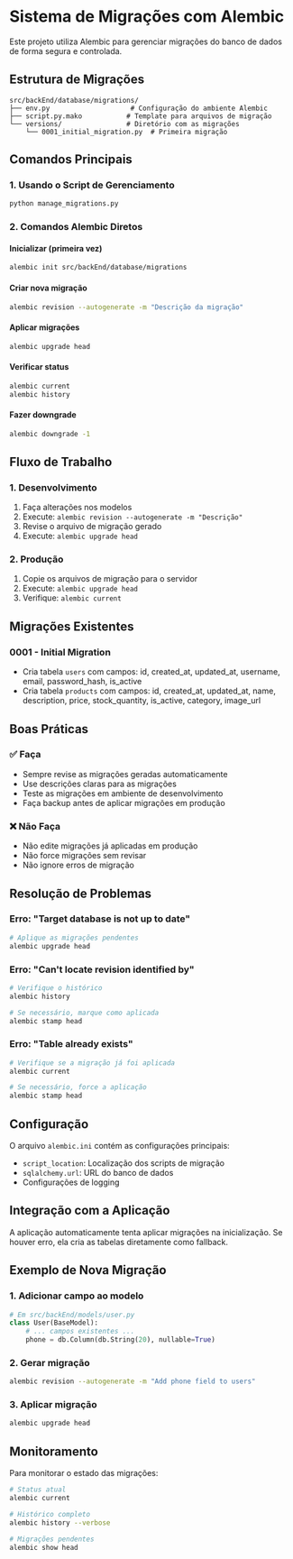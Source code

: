 # Sistema de Migrações com Alembic

Este projeto utiliza Alembic para gerenciar migrações do banco de dados de forma segura e controlada.

## Estrutura de Migrações

```
src/backEnd/database/migrations/
├── env.py                    # Configuração do ambiente Alembic
├── script.py.mako           # Template para arquivos de migração
└── versions/                # Diretório com as migrações
    └── 0001_initial_migration.py  # Primeira migração
```

## Comandos Principais

### 1. **Usando o Script de Gerenciamento**
```bash
python manage_migrations.py
```

### 2. **Comandos Alembic Diretos**

#### Inicializar (primeira vez)
```bash
alembic init src/backEnd/database/migrations
```

#### Criar nova migração
```bash
alembic revision --autogenerate -m "Descrição da migração"
```

#### Aplicar migrações
```bash
alembic upgrade head
```

#### Verificar status
```bash
alembic current
alembic history
```

#### Fazer downgrade
```bash
alembic downgrade -1
```

## Fluxo de Trabalho

### 1. **Desenvolvimento**
1. Faça alterações nos modelos
2. Execute: `alembic revision --autogenerate -m "Descrição"`
3. Revise o arquivo de migração gerado
4. Execute: `alembic upgrade head`

### 2. **Produção**
1. Copie os arquivos de migração para o servidor
2. Execute: `alembic upgrade head`
3. Verifique: `alembic current`

## Migrações Existentes

### **0001 - Initial Migration**
- Cria tabela `users` com campos: id, created_at, updated_at, username, email, password_hash, is_active
- Cria tabela `products` com campos: id, created_at, updated_at, name, description, price, stock_quantity, is_active, category, image_url

## Boas Práticas

### ✅ **Faça**
- Sempre revise as migrações geradas automaticamente
- Use descrições claras para as migrações
- Teste as migrações em ambiente de desenvolvimento
- Faça backup antes de aplicar migrações em produção

### ❌ **Não Faça**
- Não edite migrações já aplicadas em produção
- Não force migrações sem revisar
- Não ignore erros de migração

## Resolução de Problemas

### Erro: "Target database is not up to date"
```bash
# Aplique as migrações pendentes
alembic upgrade head
```

### Erro: "Can't locate revision identified by"
```bash
# Verifique o histórico
alembic history

# Se necessário, marque como aplicada
alembic stamp head
```

### Erro: "Table already exists"
```bash
# Verifique se a migração já foi aplicada
alembic current

# Se necessário, force a aplicação
alembic stamp head
```

## Configuração

O arquivo `alembic.ini` contém as configurações principais:
- `script_location`: Localização dos scripts de migração
- `sqlalchemy.url`: URL do banco de dados
- Configurações de logging

## Integração com a Aplicação

A aplicação automaticamente tenta aplicar migrações na inicialização. Se houver erro, ela cria as tabelas diretamente como fallback.

## Exemplo de Nova Migração

### 1. Adicionar campo ao modelo
```python
# Em src/backEnd/models/user.py
class User(BaseModel):
    # ... campos existentes ...
    phone = db.Column(db.String(20), nullable=True)
```

### 2. Gerar migração
```bash
alembic revision --autogenerate -m "Add phone field to users"
```

### 3. Aplicar migração
```bash
alembic upgrade head
```

## Monitoramento

Para monitorar o estado das migrações:
```bash
# Status atual
alembic current

# Histórico completo
alembic history --verbose

# Migrações pendentes
alembic show head
```
